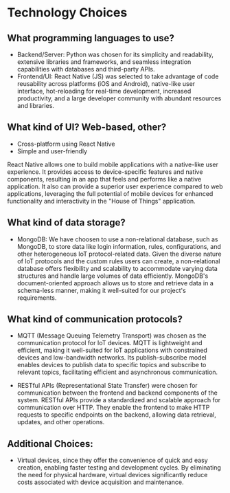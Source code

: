 # Technology Choices

## What programming languages to use?
* Backend/Server: Python was chosen for its simplicity and readability, extensive libraries and frameworks, and seamless integration capabilities with databases and third-party APIs.
* Frontend/UI: React Native (JS) was selected to take advantage of code reusability across platforms (iOS and Android), native-like user interface, hot-reloading for real-time development, increased productivity, and a large developer community with abundant resources and libraries.

## What kind of UI? Web-based, other?
* Cross-platform using React Native
* Simple and user-friendly

React Native allows one to build mobile applications with a native-like user experience. It provides access to device-specific features and native components, resulting in an app that feels and performs like a native application. It also can provide a superior user experience compared to web applications, leveraging the full potential of mobile devices for enhanced functionality and interactivity in the "House of Things" application.

## What kind of data storage?
* MongoDB: We have choosen to use a non-relational database, such as MongoDB, to store data like login information, rules, configurations, and other heterogeneous IoT protocol-related data. Given the diverse nature of IoT protocols and the custom rules users can create, a non-relational database offers flexibility and scalability to accommodate varying data structures and handle large volumes of data efficiently. MongoDB's document-oriented approach allows us to store and retrieve data in a schema-less manner, making it well-suited for our project's requirements.

## What kind of communication protocols?
* MQTT (Message Queuing Telemetry Transport) was chosen as the communication protocol for IoT devices. MQTT is lightweight and efficient, making it well-suited for IoT applications with constrained devices and low-bandwidth networks. Its publish-subscribe model enables devices to publish data to specific topics and subscribe to relevant topics, facilitating efficient and asynchronous communication.

* RESTful APIs (Representational State Transfer) were chosen for communication between the frontend and backend components of the system. RESTful APIs provide a standardized and scalable approach for communication over HTTP. They enable the frontend to make HTTP requests to specific endpoints on the backend, allowing data retrieval, updates, and other operations.

## Additional Choices:
* Virtual devices, since they offer the convenience of quick and easy creation, enabling faster testing and development cycles. By eliminating the need for physical hardware, virtual devices significantly reduce costs associated with device acquisition and maintenance.
